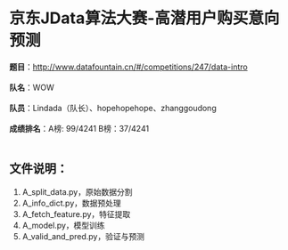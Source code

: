 京东JData算法大赛-高潜用户购买意向预测
===
**题目**：<http://www.datafountain.cn/#/competitions/247/data-intro><br><br>
**队名**：WOW<br><br>
**队员**：Lindada（队长）、hopehopehope、zhanggoudong<br><br>
**成绩排名**：A榜: 99/4241	B榜：37/4241<br><br>

文件说明：
---
1. A_split_data.py，原始数据分割
2.  A_info_dict.py，数据预处理
3. A_fetch_feature.py，特征提取
4.  A_model.py，模型训练
5. A_valid_and_pred.py，验证与预测

